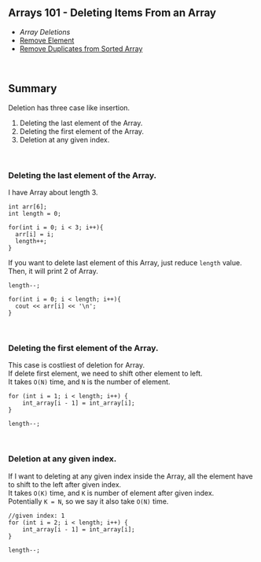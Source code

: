 Arrays 101 - Deleting Items From an Array
---
- *Array Deletions*
- [Remove Element](https://github.com/woukl22/Leetcode/blob/main/Explore/Learn/Arrays%20101/Deleting%20Items%20From%20an%20Array/01_Remove%20Element.cpp)
- [Remove Duplicates from Sorted Array]()

<br>

Summary
----
Deletion has three case like insertion.
1. Deleting the last element of the Array.
2. Deleting the first element of the Array.
3. Deletion at any given index.

<br>

### Deleting the last element of the Array.
I have Array about length 3.<br>
```
int arr[6];
int length = 0;

for(int i = 0; i < 3; i++){
  arr[i] = i;
  length++;
}
```
If you want to delete last element of this Array, just reduce ```length``` value.<br>
Then, it will print 2 of Array.

```
length--;

for(int i = 0; i < length; i++){
  cout << arr[i] << '\n';
}
```

<br>

### Deleting the first element of the Array.
This case is costliest of deletion for Array.<br>
If delete first element, we need to shift other element to left.<br>
It takes ```O(N)``` time, and ```N``` is the number of element.
```
for (int i = 1; i < length; i++) {
    int_array[i - 1] = int_array[i];
}

length--;
```
<br>

### Deletion at any given index.
If I want to deleting at any given index inside the Array, all the element have to shift to the left after given index.<br>
It takes ```O(K)``` time, and ```K``` is number of element after given index.<br>
Potentially ```K = N```, so we say it also take ```O(N)``` time.
```
//given index: 1
for (int i = 2; i < length; i++) {
    int_array[i - 1] = int_array[i];
}

length--;
```
